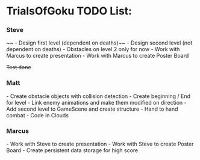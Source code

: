 TrialsOfGoku TODO List:
==========

<h3>Steve</h3>
~~  - Design first level (dependent on deaths)~~
  - Design second level (not dependent on deaths)
  - Obstacles on level 2 only for now
  - Work with Marcus to create presentation
  - Work with Marcus to create Poster Board

~~Test done~~

<h3>Matt</h3>
  - Create obstacle objects with collision detection
  - Create beginning / End for level
  - Link enemy animations and make them modified on direction 
  - Add second level to GameScene and create structure
  - Hand to hand combat
  - Code in Clouds


<h3>Marcus</h3>
  - Work with Steve to create presentation
  - Work with Steve to create Poster Board
  - Create persistent data storage for high score
